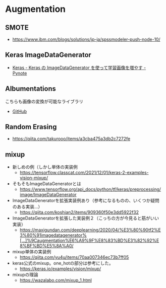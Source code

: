# Augmentation

## SMOTE

- https://www.ibm.com/blogs/solutions/jp-ja/spssmodeler-push-node-10/

## Keras ImageDataGenerator 

- [Keras - Keras の ImageDataGenerator を使って学習画像を増やす - Pynote](https://pynote.hatenablog.com/entry/keras-image-data-generator)

## Albumentations

こちらも画像の変換が可能なライブラリ

- [GitHub](https://github.com/albumentations-team/albumentations)

## Random Erasing
  
- https://qiita.com/takurooo/items/a3cba475a3db2c7272fe

## mixup

- 新しめの例（しかし単体の実装例
  - https://tensorflow.classcat.com/2021/12/01/keras-2-examples-vision-mixup/
- そもそもImageDataGeneratorとは
  - https://www.tensorflow.org/api_docs/python/tf/keras/preprocessing/image/ImageDataGenerator
- ImageDataGeneratorを拡張実装例あり（参考になるものの、いくつか疑問のある実装...）
  - https://qiita.com/koshian2/items/909360f50e3dd5922f32
- ImageDataGeneratorを拡張した実装例２（こっちの方が今見ると筋がいい実装）
  - https://maxigundan.com/deeplearning/2020/04/%E3%80%90tf2%E3%80%91imagedatagenerator%[…]%9Caugmentation%E6%A9%9F%E8%83%BD%E3%82%92%E8%BF%BD%E5%8A%A0/
- mixup単体の実装例
  - https://qiita.com/yu4u/items/70aa007346ec73b7ff05
- keras公式のmixup。one_hotの部分は参考にした。
  - https://keras.io/examples/vision/mixup/
- mixupの理論
  - https://wazalabo.com/mixup_1.html